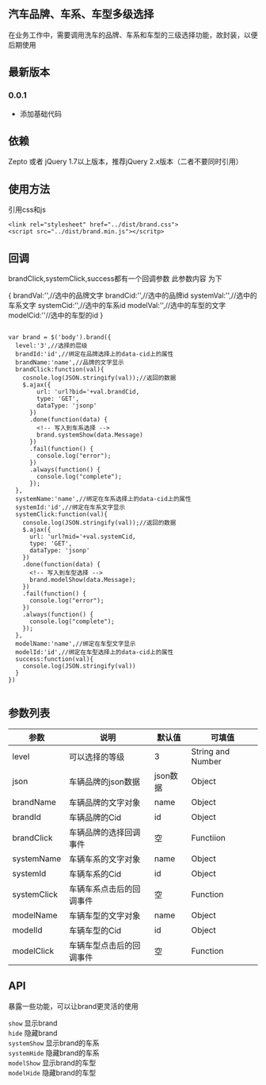 ## 汽车品牌、车系、车型多级选择
在业务工作中，需要调用洗车的品牌、车系和车型的三级选择功能，故封装，以便后期使用

## 最新版本

### 0.0.1
* 添加基础代码



## 依赖

Zepto 或者 jQuery 1.7以上版本，推荐jQuery 2.x版本（二者不要同时引用）


## 使用方法

引用css和js
<br />

    <link rel="stylesheet" href="../dist/brand.css">
    <script src="../dist/brand.min.js"></scritp>


## 回调
brandClick,systemClick,success都有一个回调参数
此参数内容 为下

  {
    brandVal:'',//选中的品牌文字
    brandCid:'',//选中的品牌id
    systemVal:'',//选中的车系文字
    systemCid:'',//选中的车系id
    modelVal:'',//选中的车型的文字
    modelCid:''//选中的车型的id
  }
````

var brand = $('body').brand({
  level:'3',//选择的层级
  brandId:'id',//绑定在品牌选择上的data-cid上的属性
  brandName:'name',//品牌的文字显示
  brandClick:function(val){
    cosnole.log(JSON.stringify(val));//返回的数据
    $.ajax({
        url: 'url?bid='+val.brandCid,
        type: 'GET',
        dataType: 'jsonp'
      })
      .done(function(data) {
        <!-- 写入到车系选择 -->
        brand.systemShow(data.Message)
      })
      .fail(function() {
        console.log("error");
      })
      .always(function() {
        console.log("complete");
      });
  },
  systemName:'name',//绑定在车系选择上的data-cid上的属性
  systemId:'id',//绑定在车系文字显示
  systemClick:function(val){
    console.log(JSON.stringify(val));//返回的数据
    $.ajax({
      url: 'url?mid='+val.systemCid,
      type: 'GET',
      dataType: 'jsonp'
    })
    .done(function(data) {
      <!-- 写入到车型选择 -->
      brand.modelShow(data.Message);
    })
    .fail(function() {
      console.log("error");
    })
    .always(function() {
      console.log("complete");
    });
  },
  modelName:'name',//绑定在车型文字显示
  modelId:'id',//绑定在车型选择上的data-cid上的属性
  success:function(val){
    console.log(JSON.stringify(val))
  }
})


````

## 参数列表

|   参数   |    说明    |   默认值    |   可填值    |
|---------|------------|------------|------------|
|  level  |可以选择的等级|3|String and  Number|
|json|车辆品牌的json数据|json数据|Object|
|brandName|车辆品牌的文字对象|name|Object|
|brandId|车辆品牌的Cid|id|Object|
|brandClick|车辆品牌的选择回调事件|空|Functiion|
|systemName|车辆车系的文字对象|name|Object|
|systemId|车辆车系的Cid|id|Object|
|systemClick|车辆车系点击后的回调事件|空|Function|
|modelName|车辆车型的文字对象|name|Object|
|modelId|车辆车型的Cid|id|Object|
|modelClick|车辆车型点击后的回调事件|空|Function|

## API

暴露一些功能，可以让brand更灵活的使用

`show` 显示brand<br />
`hide` 隐藏brand<br />
`systemShow` 显示brand的车系<br />
`systemHide` 隐藏brand的车系<br />
`modelShow` 显示brand的车型<br />
`modelHide` 隐藏brand的车型<br />
